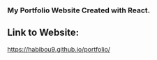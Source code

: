 ### My Portfolio Website Created with React.

## Link to Website: 
https://habibou9.github.io/portfolio/
